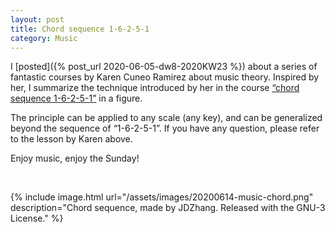 ```yaml
---
layout: post
title: Chord sequence 1-6-2-5-1
category: Music
---
```


I [posted]({% post_url 2020-06-05-dw8-2020KW23 %}) about a series of fantastic courses by Karen Cuneo Ramirez about music
theory. Inspired by her, I summarize the technique introduced by her in the course [&ldquo;chord sequence 1-6-2-5-1&rdquo;](https://www.youtube.com/watch?v=tdCZwxpPEZg) in a figure.

The principle can be applied to any scale (any key), and can be generalized beyond the sequence of &ldquo;1-6-2-5-1&rdquo;. If you have any question, please refer to the lesson by Karen above.

Enjoy music, enjoy the Sunday!

<p>
<br/>
</p>

{% include image.html
url="/assets/images/20200614-music-chord.png"
description="Chord sequence, made by JDZhang. Released with the GNU-3 License."
%}
